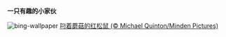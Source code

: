 
**一只有趣的小家伙**

![bing-wallpaper](https://www.bing.com/th?id=OHR.SquirrelMushroom_ZH-CN2854383605_1920x1080.jpg)
[叼着蘑菇的红松鼠 (© Michael Quinton/Minden Pictures)](https://www.bing.com/search?q=%E8%98%91%E8%8F%87&amp;form=hpcapt&amp;mkt=zh-cn)
  